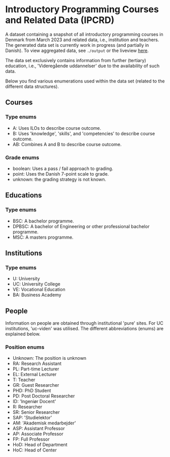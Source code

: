 # Introductory Programming Courses and Related Data (IPCRD)

A dataset containing a snapshot of all introductory programming courses in Denmark from March 2023 and related data, i.e., institution and teachers. The generated data set is currently work in progress (and partially in Danish). To view aggregated data, see `./output` or the liveview [here](https://sebastiannicolajsen.github.io/ipcrd/).

The data set exclusively contains information from further (tertiary) education, i.e., 'Videregående uddannelser' due to the availability of such data.

Below you find various enumerations used within the data set (related to the different data structures).

## Courses

### Type enums
- A: Uses ILOs to describe course outcome.
- B: Uses 'knowledge', 'skills', and 'competencies' to describe course outcome.
- AB: Combines A and B to describe course outcome.

### Grade enums
- boolean: Uses a pass / fail approach to grading.
- point: Uses the Danish 7-point scale to grade.
- unknown: the grading strategy is not known.

## Educations

### Type enums
- BSC: A bachelor programme.
- DPBSC: A bachelor of Engineering or other professional bachelor programme.
- MSC: A masters programme.

## Institutions

### Type enums
- U: University
- UC: University College
- VE: Vocational Education
- BA: Business Academy

## People

Information on people are obtained through institutional 'pure' sites. For UC institutions, 'uc-viden' was utilised. The different abbreviations (enums) are explained below.

### Position enums
- Unknown: The position is unknown
- RA: Research Assistant
- PL: Part-time Lecturer
- EL: External Lecturer
- T: Teacher
- GR: Guest Researcher
- PHD: PhD Student
- PD: Post Doctoral Researcher
- ID: 'Ingeniør Docent'
- R: Researcher
- SR: Senior Researcher
- SAP: 'Studielektor'
- AM: 'Akademisk medarbejder'
- ASP: Assistant Professor
- AP: Associate Professor
- FP: Full Professor
- HoD: Head of Department
- HoC: Head of Center
